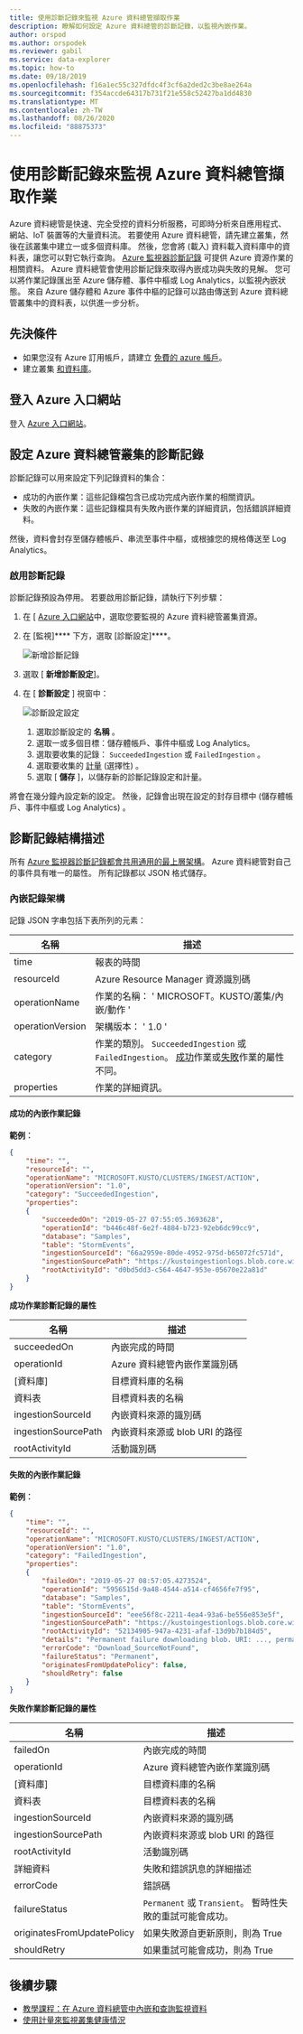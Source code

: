 ```yaml
---
title: 使用診斷記錄來監視 Azure 資料總管擷取作業
description: 瞭解如何設定 Azure 資料總管的診斷記錄，以監視內嵌作業。
author: orspod
ms.author: orspodek
ms.reviewer: gabil
ms.service: data-explorer
ms.topic: how-to
ms.date: 09/18/2019
ms.openlocfilehash: f16a1ec55c327dfdc4f3cf6a2ded2c3be8ae264a
ms.sourcegitcommit: f354accde64317b731f21e558c52427ba1dd4830
ms.translationtype: MT
ms.contentlocale: zh-TW
ms.lasthandoff: 08/26/2020
ms.locfileid: "88875373"
---
```

# <a name="monitor-azure-data-explorer-ingestion-operations-using-diagnostic-logs"></a>使用診斷記錄來監視 Azure 資料總管擷取作業

Azure 資料總管是快速、完全受控的資料分析服務，可即時分析來自應用程式、網站、IoT 裝置等的大量資料流。 若要使用 Azure 資料總管，請先建立叢集，然後在該叢集中建立一或多個資料庫。 然後，您會將 (載入) 資料載入資料庫中的資料表，讓您可以對它執行查詢。 [Azure 監視器診斷記錄](/azure/azure-monitor/platform/diagnostic-logs-overview) 可提供 Azure 資源作業的相關資料。 Azure 資料總管會使用診斷記錄來取得內嵌成功與失敗的見解。 您可以將作業記錄匯出至 Azure 儲存體、事件中樞或 Log Analytics，以監視內嵌狀態。 來自 Azure 儲存體和 Azure 事件中樞的記錄可以路由傳送到 Azure 資料總管叢集中的資料表，以供進一步分析。

## <a name="prerequisites"></a>先決條件

* 如果您沒有 Azure 訂用帳戶，請建立 [免費的 azure 帳戶](https://azure.microsoft.com/free/)。
* 建立叢集 [和資料庫](create-cluster-database-portal.md)。

## <a name="sign-in-to-the-azure-portal"></a>登入 Azure 入口網站

登入 [Azure 入口網站](https://portal.azure.com/)。

## <a name="set-up-diagnostic-logs-for-an-azure-data-explorer-cluster"></a>設定 Azure 資料總管叢集的診斷記錄

診斷記錄可以用來設定下列記錄資料的集合：
* 成功的內嵌作業：這些記錄檔包含已成功完成內嵌作業的相關資訊。
* 失敗的內嵌作業：這些記錄檔具有失敗內嵌作業的詳細資訊，包括錯誤詳細資料。 

然後，資料會封存至儲存體帳戶、串流至事件中樞，或根據您的規格傳送至 Log Analytics。

### <a name="enable-diagnostic-logs"></a>啟用診斷記錄

診斷記錄預設為停用。 若要啟用診斷記錄，請執行下列步驟：

1. 在 [ [Azure 入口網站](https://portal.azure.com)中，選取您要監視的 Azure 資料總管叢集資源。
1. 在 [監視]**** 下方，選取 [診斷設定]****。
  
    ![新增診斷記錄](media/using-diagnostic-logs/add-diagnostic-logs.png)

1. 選取 [ **新增診斷設定**]。
1. 在 [ **診斷設定** ] 視窗中：
 
    ![診斷設定設定](media/using-diagnostic-logs/configure-diagnostics-settings.png) 

    1. 選取診斷設定的 **名稱** 。
    1. 選取一或多個目標：儲存體帳戶、事件中樞或 Log Analytics。
    1. 選取要收集的記錄： `SucceededIngestion` 或 `FailedIngestion` 。
    1. 選取要收集的 [計量](using-metrics.md#supported-azure-data-explorer-metrics) (選擇性) 。  
    1. 選取 [ **儲存** ]，以儲存新的診斷記錄設定和計量。

將會在幾分鐘內設定新的設定。 然後，記錄會出現在設定的封存目標中 (儲存體帳戶、事件中樞或 Log Analytics) 。 

## <a name="diagnostic-logs-schema"></a>診斷記錄結構描述

所有 [Azure 監視器診斷記錄都會共用通用的最上層架構](/azure/azure-monitor/platform/diagnostic-logs-schema)。 Azure 資料總管對自己的事件具有唯一的屬性。 所有記錄都以 JSON 格式儲存。

### <a name="ingestion-logs-schema"></a>內嵌記錄架構

記錄 JSON 字串包括下表所列的元素：

|名稱               |描述
|---                |---
|time               |報表的時間
|resourceId         |Azure Resource Manager 資源識別碼
|operationName      |作業的名稱： ' MICROSOFT。KUSTO/叢集/內嵌/動作 '
|operationVersion   |架構版本： ' 1.0 ' 
|category           |作業的類別。 `SucceededIngestion` 或 `FailedIngestion`。 [成功](#successful-ingestion-operation-log)作業或[失敗](#failed-ingestion-operation-log)作業的屬性不同。
|properties         |作業的詳細資訊。

#### <a name="successful-ingestion-operation-log"></a>成功的內嵌作業記錄

**範例︰**

```json
{
    "time": "",
    "resourceId": "",
    "operationName": "MICROSOFT.KUSTO/CLUSTERS/INGEST/ACTION",
    "operationVersion": "1.0",
    "category": "SucceededIngestion",
    "properties":
    {
        "succeededOn": "2019-05-27 07:55:05.3693628",
        "operationId": "b446c48f-6e2f-4884-b723-92eb6dc99cc9",
        "database": "Samples",
        "table": "StormEvents",
        "ingestionSourceId": "66a2959e-80de-4952-975d-b65072fc571d",
        "ingestionSourcePath": "https://kustoingestionlogs.blob.core.windows.net/sampledata/events8347293.json",
        "rootActivityId": "d0bd5dd3-c564-4647-953e-05670e22a81d"
    }
}
```
**成功作業診斷記錄的屬性**

|名稱               |描述
|---                |---
|succeededOn        |內嵌完成的時間
|operationId        |Azure 資料總管內嵌作業識別碼
|[資料庫]           |目標資料庫的名稱
|資料表              |目標資料表的名稱
|ingestionSourceId  |內嵌資料來源的識別碼
|ingestionSourcePath|內嵌資料來源或 blob URI 的路徑
|rootActivityId     |活動識別碼

#### <a name="failed-ingestion-operation-log"></a>失敗的內嵌作業記錄

**範例︰**

```json
{
    "time": "",
    "resourceId": "",
    "operationName": "MICROSOFT.KUSTO/CLUSTERS/INGEST/ACTION",
    "operationVersion": "1.0",
    "category": "FailedIngestion",
    "properties":
    {
        "failedOn": "2019-05-27 08:57:05.4273524",
        "operationId": "5956515d-9a48-4544-a514-cf4656fe7f95",
        "database": "Samples",
        "table": "StormEvents",
        "ingestionSourceId": "eee56f8c-2211-4ea4-93a6-be556e853e5f",
        "ingestionSourcePath": "https://kustoingestionlogs.blob.core.windows.net/sampledata/events5725592.json",
        "rootActivityId": "52134905-947a-4231-afaf-13d9b7b184d5",
        "details": "Permanent failure downloading blob. URI: ..., permanentReason: Download_SourceNotFound, DownloadFailedException: 'Could not find file ...'",
        "errorCode": "Download_SourceNotFound",
        "failureStatus": "Permanent",
        "originatesFromUpdatePolicy": false,
        "shouldRetry": false
    }
}
```

**失敗作業診斷記錄的屬性**

|名稱               |描述
|---                |---
|failedOn           |內嵌完成的時間
|operationId        |Azure 資料總管內嵌作業識別碼
|[資料庫]           |目標資料庫的名稱
|資料表              |目標資料表的名稱
|ingestionSourceId  |內嵌資料來源的識別碼
|ingestionSourcePath|內嵌資料來源或 blob URI 的路徑
|rootActivityId     |活動識別碼
|詳細資料            |失敗和錯誤訊息的詳細描述
|errorCode          |錯誤碼 
|failureStatus      |`Permanent` 或 `Transient`。 暫時性失敗的重試可能會成功。
|originatesFromUpdatePolicy|如果失敗源自更新原則，則為 True
|shouldRetry        |如果重試可能會成功，則為 True

## <a name="next-steps"></a>後續步驟

* [教學課程：在 Azure 資料總管中內嵌和查詢監視資料](ingest-data-no-code.md)
* [使用計量來監視叢集健康情況](using-metrics.md)

